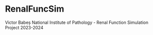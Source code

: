 # RenalFuncSim
Victor Babeș National Institute of Pathology - Renal Function Simulation Project 2023-2024
